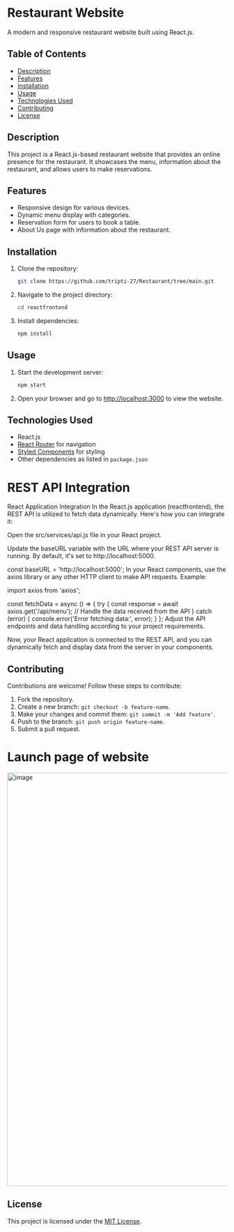 # Restaurant Website

A modern and responsive restaurant website built using React.js.

## Table of Contents

- [Description](#description)
- [Features](#features)
- [Installation](#installation)
- [Usage](#usage)
- [Technologies Used](#technologies-used)
- [Contributing](#contributing)
- [License](#license)

## Description

This project is a React.js-based restaurant website that provides an online presence for the restaurant. It showcases the menu, information about the restaurant, and allows users to make reservations.

## Features

- Responsive design for various devices.
- Dynamic menu display with categories.
- Reservation form for users to book a table.
- About Us page with information about the restaurant.

## Installation

1. Clone the repository:

   ```bash
   git clone https://github.com/tripti-27/Restaurant/tree/main.git
   ```

2. Navigate to the project directory:

   ```bash
   cd reactfrontend
   ```

3. Install dependencies:

   ```bash
   npm install
   ```

## Usage

1. Start the development server:

   ```bash
   npm start
   ```

2. Open your browser and go to [http://localhost:3000](http://localhost:3000) to view the website.

## Technologies Used

- React.js
- [React Router](https://reactrouter.com/) for navigation
- [Styled Components](https://styled-components.com/) for styling
- Other dependencies as listed in `package.json`

# REST API Integration

React Application Integration
In the React.js application (reactfrontend), the REST API is utilized to fetch data dynamically. Here's how you can integrate it:

Open the src/services/api.js file in your React project.

Update the baseURL variable with the URL where your REST API server is running. By default, it's set to http://localhost:5000.



const baseURL = 'http://localhost:5000';
In your React components, use the axios library or any other HTTP client to make API requests. Example:



import axios from 'axios';

const fetchData = async () => {
  try {
    const response = await axios.get('/api/menu');
    // Handle the data received from the API
  } catch (error) {
    console.error('Error fetching data:', error);
  }
};
Adjust the API endpoints and data handling according to your project requirements.

Now, your React application is connected to the REST API, and you can dynamically fetch and display data from the server in your components.



## Contributing

Contributions are welcome! Follow these steps to contribute:

1. Fork the repository.
2. Create a new branch: `git checkout -b feature-name`.
3. Make your changes and commit them: `git commit -m 'Add feature'`.
4. Push to the branch: `git push origin feature-name`.
5. Submit a pull request.


# Launch page of website

<img width="948" alt="image" src="https://github.com/tripti-27/Restaurant/assets/107769188/1a3d9f49-b6c5-4eef-9447-402c964f5e7a">

## License

This project is licensed under the [MIT License](LICENSE).


